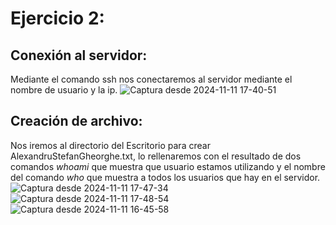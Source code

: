 # Ejercicio 2:
## Conexión al servidor:
Mediante el comando ssh nos conectaremos al servidor mediante el nombre de usuario y la ip.
![Captura desde 2024-11-11 17-40-51](https://github.com/user-attachments/assets/f0e6730c-ee24-4a48-b664-3b0600eb4860)
## Creación de archivo:
Nos iremos al directorio del Escritorio para crear AlexandruStefanGheorghe.txt, lo rellenaremos con el resultado de dos comandos *whoami* que muestra que usuario estamos utilizando y  el nombre del comando *who* que muestra a todos los usuarios que hay en el servidor.
![Captura desde 2024-11-11 17-47-34](https://github.com/user-attachments/assets/ac7f767f-0a40-4730-a3df-c836d5bfe4bd)
![Captura desde 2024-11-11 17-48-54](https://github.com/user-attachments/assets/0a1e88c4-53f9-4105-9b22-ceea3ea25f3f)
![Captura desde 2024-11-11 16-45-58](https://github.com/user-attachments/assets/8d33869b-0e6c-4d68-be9f-f3e0500bd48d)



